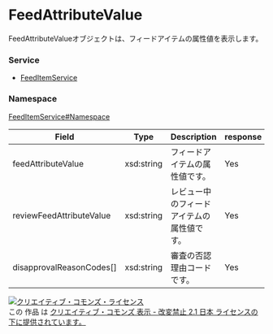 # FeedAttributeValue
FeedAttributeValueオブジェクトは、フィードアイテムの属性値を表示します。

### Service
+ [FeedItemService](../../services/FeedItemService.md)

### Namespace
[FeedItemService#Namespace](../../services/FeedItemService.md#namespace)

| Field | Type | Description | response | get | add | set | remove |
|---|---|---|---|---|---|---|---|
| feedAttributeValue | xsd:string | フィードアイテムの属性値です。 | Yes | - | Requirement | Requirement | Ignore |
| reviewFeedAttributeValue | xsd:string | レビュー中のフィードアイテムの属性値です。 | Yes | Ignore | Ignore | Ignore | Ignore |
| disapprovalReasonCodes[] | xsd:string | 審査の否認理由コードです。 | Yes | - | Ignore | Ignore | Ignore |

<a rel="license" href="http://creativecommons.org/licenses/by-nd/2.1/jp/"><img alt="クリエイティブ・コモンズ・ライセンス" style="border-width:0" src="https://i.creativecommons.org/l/by-nd/2.1/jp/88x31.png" /></a><br />この 作品 は <a rel="license" href="http://creativecommons.org/licenses/by-nd/2.1/jp/">クリエイティブ・コモンズ 表示 - 改変禁止 2.1 日本 ライセンスの下に提供されています。</a>
